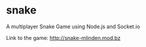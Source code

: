 # snake
A multiplayer Snake Game using Node.js and Socket.io

Link to the game:
http://snake-mlinden.mod.bz